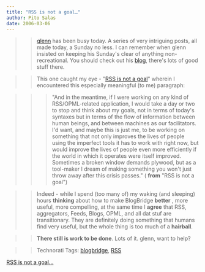 ```yaml
---
title: "RSS is not a goal…"
author: Pito Salas
date: 2006-03-06
---
```



>>

>> [glenn](<http://www.furia.com/page.cgi?type=log>) has been busy today. A
series of very intriguing posts, all made today, a Sunday no less. I can
remember when glenn insisted on keeping his Sunday's clear of anything non-
recreational. You should check out his
[blog](<http://www.furia.com/page.cgi?type=log>), there's lots of good stuff
there.

>>

>> This one caught my eye - "[RSS is not a
goal](<http://www.furia.com/page.cgi?type=log&id=205>)" wherein I encountered
this especially meaningful (to me) paragraph:

>>

>>> "And in the meantime, if I were working on any kind of RSS/OPML-related
application, I would take a day or two to stop and think about my goals, not
in terms of today's syntaxes but in terms of the flow of information between
human beings, and between machines as our facilitators. I'd want, and maybe
this is just me, to be working on something that not only improves the lives
of people using the imperfect tools it has to work with right now, but would
improve the lives of people even more efficiently if the world in which it
operates were itself improved. Sometimes a broken window demands plywood, but
as a tool-maker I dream of making something you won't just throw away after
this crisis passes." ( **from** "RSS is not a goal")

>>

>> Indeed - while I spend (too many of) my waking (and sleeping) hours
**thinking** about how to make BlogBridge **better** , more useful, more
compelling, at the same time I **agree** that RSS, aggregators, Feeds, Blogs,
OPML, and all dat stuf are transitionary. They are definitely doing something
that humans find very useful, but the whole thing is too much of a
**hairball**.

>>

>> **There still is work to be done**. Lots of it. glenn, want to help?

>>

>> Technorati Tags: [blogbridge](<http://www.technorati.com/tag/blogbridge>),
[RSS](<http://www.technorati.com/tag/RSS>)


[RSS is not a goal…](None)
